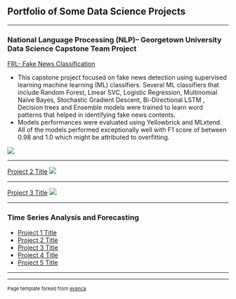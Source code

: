 ## Portfolio of Some Data Science Projects

---

### National Language Processing (NLP)– Georgetown University Data Science Capstone Team Project

[FRL- Fake News Classification](/sample_page)

- This capstone project focused on fake news detection using supervised learning machine learning (ML) classifiers. Several ML classifiers that include Random Forest, Linear SVC, Logistic Regression, Multinomial Naïve Bayes, Stochastic Gradient Descent, Bi-Directional LSTM , Decision trees and Ensemble models were trained to learn word patterns that helped in identifying fake news contents.
- Models performances were evaluated using Yellowbrick and MLxtend. All of the models performed exceptionally well with F1 score of between 0.98 and 1.0 which might be attributed to overfitting.

<img src="images/dummy_thumbnail.jpg?raw=true"/>

---
[Project 2 Title](/pdf/sample_presentation.pdf)
<img src="images/dummy_thumbnail.jpg?raw=true"/>

---
[Project 3 Title](http://example.com/)
<img src="images/dummy_thumbnail.jpg?raw=true"/>

---

### Time Series Analysis and Forecasting

- [Project 1 Title](http://example.com/)
- [Project 2 Title](http://example.com/)
- [Project 3 Title](http://example.com/)
- [Project 4 Title](http://example.com/)
- [Project 5 Title](http://example.com/)

---




---
<p style="font-size:11px">Page template forked from <a href="https://github.com/evanca/quick-portfolio">evanca</a></p>
<!-- Remove above link if you don't want to attibute -->
